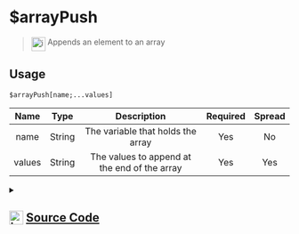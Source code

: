 # $arrayPush
> <img align="top" src="https://upload.wikimedia.org/wikipedia/commons/thumb/e/e4/Infobox_info_icon.svg/160px-Infobox_info_icon.svg.png?20150409153300" alt="image" width="25" height="auto"> Appends an element to an array
## Usage
```
$arrayPush[name;...values]
```
| Name | Type | Description | Required | Spread
| :---: | :---: | :---: | :---: | :---: |
name | String | The variable that holds the array | Yes | No
values | String | The values to append at the end of the array | Yes | Yes
<details>
<summary>
    
## <img align="top" src="https://cdn4.iconfinder.com/data/icons/iconsimple-logotypes/512/github-512.png" alt="image" width="25" height="auto">  [Source Code](https://github.com/tryforge/ForgeScript-V2/blob/main/src/native/arrayPush.ts)
    
</summary>
    
```ts
import { ArgType, NativeFunction, Return } from "../structures"

export default new NativeFunction({
    name: "$arrayPush",
    version: "1.0.0",
    description: "Appends an element to an array",
    unwrap: true,
    args: [
        {
            name: "name",
            description: "The variable that holds the array",
            rest: false,
            required: true,
            type: ArgType.String,
        },
        {
            name: "values",
            description: "The values to append at the end of the array",
            rest: true,
            required: true,
            type: ArgType.String,
        },
    ],
    brackets: true,
    execute(ctx, [name, values]) {
        const arr = ctx.getEnvironmentKey([name])
        if (Array.isArray(arr)) arr.push(...values)
        return Return.success()
    },
})

```
    
</details>